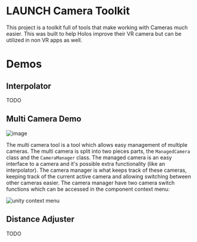 # LAUNCH Camera Toolkit
This project is a toolkit full of tools that make working with Cameras much easier. This was built to help Holos improve their VR camera but can be utilized in non VR apps as well.

# Demos
## Interpolator
TODO

## Multi Camera Demo
![image](https://user-images.githubusercontent.com/8294697/109998053-7a33e900-7cd6-11eb-93a5-833032df0511.png)

The multi camera tool is a tool which allows easy management of multiple cameras. The multi camera is split into two pieces parts, the `ManagedCamera` class and the `CameraManager` class. The managed camera is an easy interface to a camera and it's possible extra functionality (like an interpolator). The camera manager is what keeps track of these cameras, keeping track of the current active camera and allowing switching between other cameras easier. The camera manager have two camera switch functions which can be accessed in the component context menu:

![unity context menu](https://user-images.githubusercontent.com/8294697/109999131-82d8ef00-7cd7-11eb-895e-dc3768b234de.gif)

## Distance Adjuster
TODO

